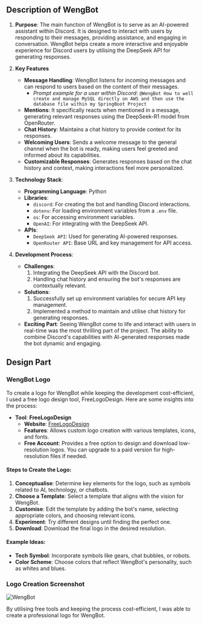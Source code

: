 ## Description of WengBot

1. **Purpose**: 
   The main function of WengBot is to serve as an AI-powered assistant within Discord. It is designed to interact with users by responding to their messages, providing assistance, and engaging in conversation. WengBot helps create a more interactive and enjoyable experience for Discord users by utilising the DeepSeek API for generating responses.

2. **Key Features**
   - **Message Handling**: WengBot listens for incoming messages and can respond to users based on the content of their messages.
     - *Prompt example for a user within Discord*: `@WengBot How to well create and manage MySQL directly on AWS and then use the database file within my SpringBoot Project`
   - **Mentions**: It specifically reacts when mentioned in a message, generating relevant responses using the DeepSeek-R1 model from OpenRouter.
   - **Chat History**: Maintains a chat history to provide context for its responses.
   - **Welcoming Users**: Sends a welcome message to the general channel when the bot is ready, making users feel greeted and informed about its capabilities.
   - **Customizable Responses**: Generates responses based on the chat history and context, making interactions feel more personalized.

3. **Technology Stack**:
   - **Programming Language**: Python
   - **Libraries**: 
     - `discord`: For creating the bot and handling Discord interactions.
     - `dotenv`: For loading environment variables from a `.env` file.
     - `os`: For accessing environment variables.
     - `OpenAI`: For integrating with the DeepSeek API.
   - **APIs**: 
     - `DeepSeek API`: Used for generating AI-powered responses.
     - `OpenRouter API`: Base URL and key management for API access.

4. **Development Process**:
   - **Challenges**:
     1. Integrating the DeepSeek API with the Discord bot.
     2. Handling chat history and ensuring the bot's responses are contextually relevant.
   - **Solutions**:
     1. Successfully set up environment variables for secure API key management.
     2. Implemented a method to maintain and utilise chat history for generating responses.
   - **Exciting Part**: 
     Seeing WengBot come to life and interact with users in real-time was the most thrilling part of the project. The ability to combine Discord's capabilities with AI-generated responses made the bot dynamic and engaging.

## Design Part

### WengBot Logo
To create a logo for WengBot while keeping the development cost-efficient, I used a free logo design tool, FreeLogoDesign. Here are some insights into the process:

- **Tool**: **FreeLogoDesign**
  - **Website**: [FreeLogoDesign](https://www.freelogodesign.org/)
  - **Features**: Allows custom logo creation with various templates, icons, and fonts.
  - **Free Account**: Provides a free option to design and download low-resolution logos. You can upgrade to a paid version for high-resolution files if needed.

#### Steps to Create the Logo:
1. **Conceptualise**: Determine key elements for the logo, such as symbols related to AI, technology, or chatbots.
2. **Choose a Template**: Select a template that aligns with the vision for WengBot.
3. **Customise**: Edit the template by adding the bot's name, selecting appropriate colors, and choosing relevant icons.
4. **Experiment**: Try different designs until finding the perfect one.
5. **Download**: Download the final logo in the desired resolution.

#### Example Ideas:
- **Tech Symbol**: Incorporate symbols like gears, chat bubbles, or robots.
- **Color Scheme**: Choose colors that reflect WengBot's personality, such as whites and blues.

### Logo Creation Screenshot
![WengBot](https://github.com/user-attachments/assets/c7bb412f-f269-4025-89d6-df0a49cbd23a)

By utilising free tools and keeping the process cost-efficient, I was able to create a professional logo for WengBot.



